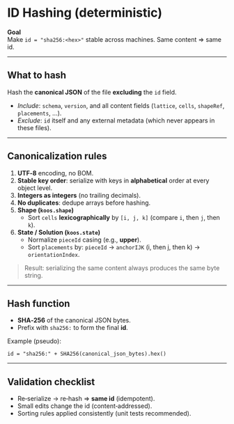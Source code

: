 # ID Hashing (deterministic)

**Goal**  
Make `id = "sha256:<hex>"` stable across machines. Same content ⇒ same id.

---

## What to hash
Hash the **canonical JSON** of the file **excluding** the `id` field.

- *Include*: `schema`, `version`, and all content fields (`lattice`, `cells`, `shapeRef`, `placements`, …).
- *Exclude*: `id` itself and any external metadata (which never appears in these files).

---

## Canonicalization rules
1. **UTF‑8** encoding, no BOM.  
2. **Stable key order**: serialize with keys in **alphabetical** order at every object level.  
3. **Integers as integers** (no trailing decimals).  
4. **No duplicates**: dedupe arrays before hashing.  
5. **Shape (`koos.shape`)**  
   - Sort `cells` **lexicographically** by `[i, j, k]` (compare `i`, then `j`, then `k`).  
6. **State / Solution (`koos.state`)**  
   - Normalize `pieceId` casing (e.g., **upper**).  
   - Sort `placements` by: `pieceId` → `anchorIJK` (i, then j, then k) → `orientationIndex`.  

> Result: serializing the same content always produces the same byte string.

---

## Hash function
- **SHA‑256** of the canonical JSON bytes.
- Prefix with `sha256:` to form the final **id**.

Example (pseudo):
```
id = "sha256:" + SHA256(canonical_json_bytes).hex()
```

---

## Validation checklist
- Re‑serialize → re‑hash ⇒ **same id** (idempotent).  
- Small edits change the id (content‑addressed).  
- Sorting rules applied consistently (unit tests recommended).

